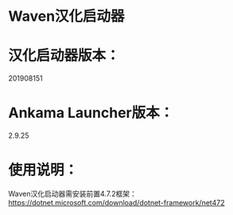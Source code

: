 # Waven汉化启动器

# 汉化启动器版本：
201908151
# Ankama Launcher版本：
2.9.25

# 使用说明：
Waven汉化启动器需安装前置4.7.2框架：
https://dotnet.microsoft.com/download/dotnet-framework/net472
